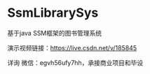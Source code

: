 # SsmLibrarySys
基于java SSM框架的图书管理系统

演示视频链接：https://live.csdn.net/v/185845

详询 微信：egvh56ufy7hh，承接商业项目和毕设
